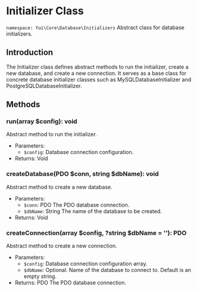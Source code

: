 # Initializer Class

`namespace: Yui\Core\Database\Initializers`
Abstract class for database initializers.

## Introduction
The Initializer class defines abstract methods to run the initializer, create a new database, and create a new connection. It serves as a base class for concrete database initializer classes such as MySQLDatabaseInitializer and PostgreSQLDatabaseInitializer.

## Methods

### run(array $config): void
Abstract method to run the initializer.
- Parameters:
  - `$config`: Database connection configuration.
- Returns: Void

### createDatabase(PDO $conn, string $dbName): void
Abstract method to create a new database.
- Parameters:
  - `$conn`: PDO The PDO database connection.
  - `$dbName`: String The name of the database to be created.
- Returns: Void

### createConnection(array $config, ?string $dbName = ''): PDO
Abstract method to create a new connection.
- Parameters:
  - `$config`: Database connection configuration array.
  - `$dbName`: Optional. Name of the database to connect to. Default is an empty string.
- Returns: PDO The PDO database connection.
